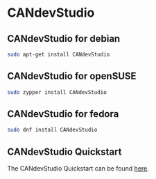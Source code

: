 # CANdevStudio

## CANdevStudio for debian

```bash
sudo apt-get install CANdevStudio
```

## CANdevStudio for openSUSE

```bash
sudo zypper install CANdevStudio
```

## CANdevStudio for fedora

```bash
sudo dnf install CANdevStudio
```

## CANdevStudio Quickstart

The CANdevStudio Quickstart can be found
[here](http://docs.automotivelinux.org/docs/apis_services/en/dev/reference/candevstudio/docs/1_Usage.html).
